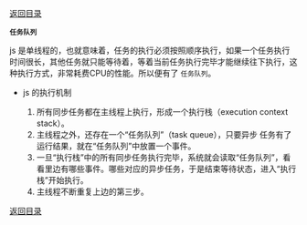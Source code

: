 [返回目录](../原生JS.md)

**` 任务队列 `**

  js 是单线程的，也就意味着，任务的执行必须按照顺序执行，如果一个任务执行时间很长，其他任务就只能等待着，等着当前任务执行完毕才能继续往下执行，这种执行方式，非常耗费CPU的性能。所以便有了 `任务队列`。

  - js 的执行机制

    1. 所有同步任务都在主线程上执行，形成一个执行栈（execution context stack）。
    2. 主线程之外，还存在一个“任务队列”（task queue），只要异步 
      任务有了运行结果，就在“任务队列”中放置一个事件。
    3. 一旦“执行栈”中的所有同步任务执行完毕，系统就会读取“任务队列”，看看里边有哪些事件。哪些对应的异步任务，于是结束等待状态，进入“执行栈”开始执行。
    4. 主线程不断重复上边的第三步。



[返回目录](../原生JS.md)